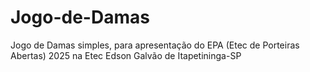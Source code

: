 # Jogo-de-Damas
Jogo de Damas simples, para apresentação do EPA (Etec de Porteiras Abertas) 2025 na Etec Edson Galvão de Itapetininga-SP 
